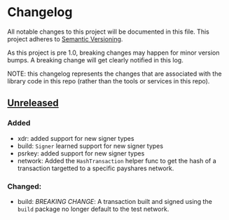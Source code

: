 # Changelog

All notable changes to this project will be documented in this
file.  This project adheres to [Semantic Versioning](http://semver.org/).

As this project is pre 1.0, breaking changes may happen for minor version
bumps.  A breaking change will get clearly notified in this log.

NOTE:  this changelog represents the changes that are associated with the library code in this repo (rather than the tools or services in this repo).  

## [Unreleased]

### Added

- xdr: added support for new signer types
- build: `Signer` learned support for new signer types
- psrkey: added support for new signer types
- network:  Added the `HashTransaction` helper func to get the hash of a transaction targetted to a specific payshares network.

### Changed:

- build: _BREAKING CHANGE_:  A transaction built and signed using the `build` package no longer default to the test network.

[Unreleased]: https://github.com/payshares/go/commits/master